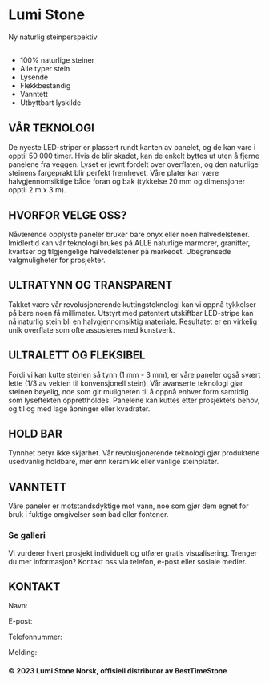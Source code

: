 # Lumi Stone
Ny naturlig steinperspektiv

## 
- 100% naturlige steiner
- Alle typer stein
- Lysende
- Flekkbestandig
- Vanntett
- Utbyttbart lyskilde

## VÅR TEKNOLOGI
De nyeste LED-striper er plassert rundt kanten av panelet, og de kan vare i opptil 50 000 timer. Hvis de blir skadet, kan de enkelt byttes ut uten å fjerne panelene fra veggen. Lyset er jevnt fordelt over overflaten, og den naturlige steinens fargeprakt blir perfekt fremhevet. Våre plater kan være halvgjennomsiktige både foran og bak (tykkelse 20 mm og dimensjoner opptil 2 m x 3 m).

## HVORFOR VELGE OSS?
Nåværende opplyste paneler bruker bare onyx eller noen halvedelstener. Imidlertid kan vår teknologi brukes på ALLE naturlige marmorer, granitter, kvartser og tilgjengelige halvedelstener på markedet. Ubegrensede valgmuligheter for prosjekter.

## ULTRATYNN OG TRANSPARENT
Takket være vår revolusjonerende kuttingsteknologi kan vi oppnå tykkelser på bare noen få millimeter. Utstyrt med patentert utskiftbar LED-stripe kan nå naturlig stein bli en halvgjennomsiktig materiale. Resultatet er en virkelig unik overflate som ofte assosieres med kunstverk.

## ULTRALETT OG FLEKSIBEL
Fordi vi kan kutte steinen så tynn (1 mm - 3 mm), er våre paneler også svært lette (1/3 av vekten til konvensjonell stein). Vår avanserte teknologi gjør steinen bøyelig, noe som gir muligheten til å oppnå enhver form samtidig som lyseffekten opprettholdes. Panelene kan kuttes etter prosjektets behov, og til og med lage åpninger eller kvadrater.

## HOLD BAR
Tynnhet betyr ikke skjørhet. Vår revolusjonerende teknologi gjør produktene usedvanlig holdbare, mer enn keramikk eller vanlige steinplater.

## VANNTETT
Våre paneler er motstandsdyktige mot vann, noe som gjør dem egnet for bruk i fuktige omgivelser som bad eller fontener.

### Se galleri
Vi vurderer hvert prosjekt individuelt og utfører gratis visualisering.
Trenger du mer informasjon? Kontakt oss via telefon, e-post eller sosiale medier.

## KONTAKT

Navn:

E-post:

Telefonnummer:

Melding:

#### © 2023 Lumi Stone Norsk, offisiell distributør av BestTimeStone